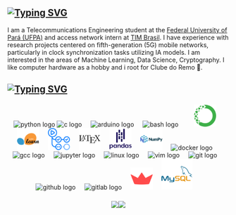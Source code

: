 ## [![Typing SVG](https://readme-typing-svg.herokuapp.com?font=Fira+Code&pause=1000&color=0a66af&width=435&lines=~%24+whoami)](https://git.io/typing-svg)

I am a Telecommunications Engineering student at the [Federal University of Pará (UFPA)](https://ufpa.br/) and access network intern at [TIM Brasil](https://www.linkedin.com/company/timbrasil). I have experience with research projects centered on fifth-generation (5G) mobile networks, particularly in clock synchronization tasks utilizing IA models. I am interested in the areas of Machine Learning, Data Science, Cryptography. I like computer hardware as a hobby and i root for Clube do Remo 🦁.

## [![Typing SVG](https://readme-typing-svg.herokuapp.com?font=Fira+Code&pause=1000&color=0a66af&width=435&lines=~%24+tools+%26%26+skills+%26%26+stats)](https://git.io/typing-svg)

###

<div align="center">
  <img src="https://cdn.jsdelivr.net/gh/devicons/devicon/icons/python/python-original.svg" height="50" alt="python logo"  />
  <img src="https://cdn.simpleicons.org/c/A8B9CC" height="50" alt="c logo"  />
  <img width="12" />
  <img src="https://cdn.jsdelivr.net/gh/devicons/devicon/icons/arduino/arduino-original.svg" height="50" alt="arduino logo"  />
  <img width="12" />
  <img src="https://cdn.simpleicons.org/gnubash/4EAA25" height="50" alt="bash logo"  />
  <img width="12" />
  <img width="12" />
  <img src="https://raw.githubusercontent.com/devicons/devicon/6910f0503efdd315c8f9b858234310c06e04d9c0/icons/anaconda/anaconda-original.svg" height="50" alt="anaconda logo"  />
  <img width="12" />
  <img src="https://raw.githubusercontent.com/devicons/devicon/6910f0503efdd315c8f9b858234310c06e04d9c0/icons/scikitlearn/scikitlearn-original.svg" height="50" alt="scikit logo"  />
  <img width="12" />
  <img src="https://raw.githubusercontent.com/devicons/devicon/6910f0503efdd315c8f9b858234310c06e04d9c0/icons/githubactions/githubactions-original.svg" height="50" alt="actions logo"  />
  <img width="12" />
  <img src="https://raw.githubusercontent.com/devicons/devicon/6910f0503efdd315c8f9b858234310c06e04d9c0/icons/latex/latex-original.svg" height="50" alt="latex logo"  />
  <img width="12" />
  <img src="https://raw.githubusercontent.com/devicons/devicon/6910f0503efdd315c8f9b858234310c06e04d9c0/icons/pandas/pandas-plain-wordmark.svg" height="50" alt="pandas logo"  />
  <img width="12" />
  <img src="https://raw.githubusercontent.com/devicons/devicon/6910f0503efdd315c8f9b858234310c06e04d9c0/icons/numpy/numpy-original-wordmark.svg" height="50" alt="numpy logo"  />
  <img width="12" />  
  <img src="https://cdn.jsdelivr.net/gh/devicons/devicon/icons/docker/docker-original.svg" height="50" alt="docker logo"  />
  <img width="12" />
  <img src="https://cdn.jsdelivr.net/gh/devicons/devicon/icons/gcc/gcc-original.svg" height="50" alt="gcc logo"  />
  <img width="12" />
  <img src="https://cdn.jsdelivr.net/gh/devicons/devicon/icons/jupyter/jupyter-original.svg" height="50" alt="jupyter logo"  />
  <img width="12" />
  <img src="https://cdn.jsdelivr.net/gh/devicons/devicon/icons/linux/linux-original.svg" height="50" alt="linux logo"  />
  <img width="12" />
  <img src="https://cdn.jsdelivr.net/gh/devicons/devicon/icons/vim/vim-original.svg" height="50" alt="vim logo"  />
  <img width="12" />
  <img src="https://cdn.simpleicons.org/git/F05032" height="50" alt="git logo"  />
  <img width="12" />
  <img src="https://skillicons.dev/icons?i=github" height="50" alt="github logo"  />
  <img width="12" />
  <img src="https://cdn.simpleicons.org/gitlab/FC6D26" height="50" alt="gitlab logo"  />
  <img width="12" />
  <img src="https://github.com/devicons/devicon/blob/master/icons/streamlit/streamlit-plain.svg" height="50" alt="streamlit logo"  />
  <img width="12" />  
  <img src="https://github.com/devicons/devicon/blob/master/icons/mysql/mysql-original-wordmark.svg" height="70" alt="MySql logo"  />
  <img width="16" />    
</div>

###

<p align="center" style="display: flex; justify-content: center; align-items: center;">
 <a href="https://github.com/jvictorferreira3301">
  <img height="180em" src="https://github-readme-stats-eight-theta.vercel.app/api/top-langs/?username=jvictorferreira3301&layout=compact&langs_count=8&theme=tokyonight"/>
</a>
 <a href="https://github.com/jvictorferreira3301">
    <img height="180em" src="https://github-readme-stats-eight-theta.vercel.app/api?username=jvictorferreira3301&show_icons=true&theme=tokyonight&include_all_commits=true&count_private=true"/>
</p>


